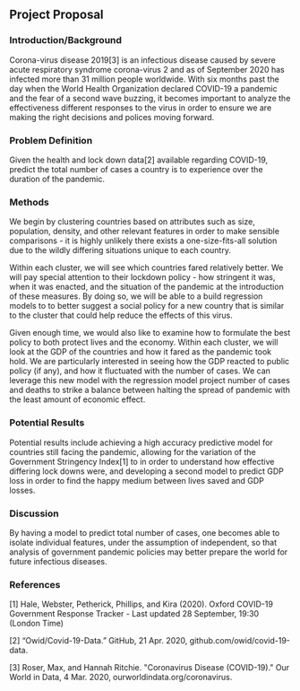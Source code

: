 ## Project Proposal
### Introduction/Background
Corona-virus disease 2019[3] is an infectious disease caused by severe acute respiratory syndrome corona-virus 2 and as of September 2020 has infected more than 31 million people worldwide. With six months past the day when the World Health Organization declared COVID-19 a pandemic and the fear of a second wave buzzing, it becomes important to analyze the effectiveness different responses to the virus in order to ensure we are making the right decisions and polices moving forward.

### Problem Definition
Given the health and lock down data[2] available regarding COVID-19, predict the total number of cases a country is to experience over the duration of the pandemic.

### Methods
We begin by clustering countries based on attributes such as size, population, density, and other relevant features in order to make sensible comparisons - it is highly unlikely there exists a one-size-fits-all solution due to the wildly differing situations unique to each country. 

Within each cluster, we will see which countries fared relatively better. We will pay special attention to their lockdown policy - how stringent it was, when it was enacted, and the situation of the pandemic at the introduction of these measures. By doing so, we will be able to a build regression models to to better suggest a social policy for a new country that is similar to the cluster that could help reduce the effects of this virus.

Given enough time, we would also like to examine how to formulate the best policy to both protect lives and the economy. Within each cluster, we will look at the GDP of the countries and how it fared as the pandemic took hold. We are particularly interested in seeing how the GDP reacted to public policy (if any), and how it fluctuated with the number of cases. We can leverage this new model with the regression model project number of cases and deaths to strike a balance between halting the spread of pandemic with the least amount of economic effect. 

### Potential Results
Potential results include achieving a high accuracy predictive model for countries still facing the pandemic, allowing for the variation of the Government Stringency Index[1] to in order to understand how effective differing lock downs were, and developing a second model to predict GDP loss in order to find the happy medium between lives saved and GDP losses.

### Discussion
By having a model to predict total number of cases, one becomes able to isolate individual features, under the assumption of independent, so that analysis of government pandemic policies may better prepare the world for future infectious diseases. 

### References
[1] Hale, Webster, Petherick, Phillips, and Kira (2020). Oxford COVID-19 Government Response Tracker - Last updated 28 September, 19:30 (London Time)

[2] “Owid/Covid-19-Data.” GitHub, 21 Apr. 2020, github.com/owid/covid-19-data.

[3] Roser, Max, and Hannah Ritchie. "Coronavirus Disease (COVID-19)." Our World in Data, 4 Mar. 2020, ourworldindata.org/coronavirus.